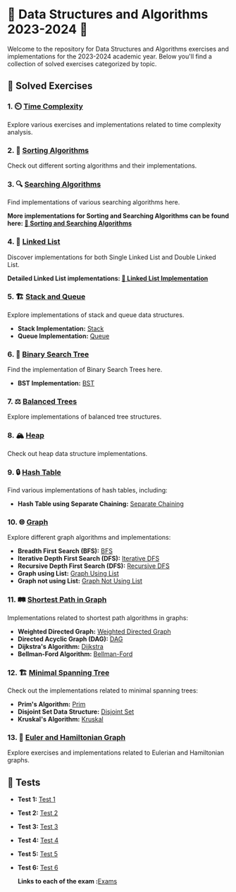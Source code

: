 # 🌟 Data Structures and Algorithms 2023-2024 🌟

Welcome to the repository for Data Structures and Algorithms exercises and implementations for the 2023-2024 academic year. Below you'll find a collection of solved exercises categorized by topic.

## 📝 Solved Exercises

### 1. ⏲️ [Time Complexity](https://github.com/NataliaN24/Data-Structures-and-Algorithms-2023-2024/tree/main/01.Time%20Complexity)
Explore various exercises and implementations related to time complexity analysis.

### 2. 🔄 [Sorting Algorithms](https://github.com/NataliaN24/Data-Structures-and-Algorithms-2023-2024/tree/main/02.Sorting%20Algorithms)
Check out different sorting algorithms and their implementations.

### 3. 🔍 [Searching Algorithms](https://github.com/NataliaN24/Data-Structures-and-Algorithms-2023-2024/tree/main/03.Searching%20Algorithms)
Find implementations of various searching algorithms here.

**More implementations for Sorting and Searching Algorithms can be found here: [🔗 Sorting and Searching Algorithms](https://github.com/NataliaN24/Sorting-and-Searching-Algorithms-)**

### 4. 🔗 [Linked List](https://github.com/NataliaN24/Data-Structures-and-Algorithms-2023-2024/tree/main/04.Linked%20List)
Discover implementations for both Single Linked List and Double Linked List.

**Detailed Linked List implementations: [🔗 Linked List Implementation](https://github.com/NataliaN24/Data-Structures-and-Algorithms-2023-2024/tree/main/04.Linked%20List/Linked%20List%20Implementation)**

### 5. 🏗️ [Stack and Queue](https://github.com/NataliaN24/Data-Structures-and-Algorithms-2023-2024/tree/main/05.Stack)
Explore implementations of stack and queue data structures.

- **Stack Implementation:** [Stack](https://github.com/NataliaN24/Data-Structures-and-Algorithms-2023-2024/tree/main/05.Stack/Stack)
- **Queue Implementation:** [Queue](https://github.com/NataliaN24/Data-Structures-and-Algorithms-2023-2024/tree/main/05.Stack/Queue)

### 6. 🌳 [Binary Search Tree](https://github.com/NataliaN24/Data-Structures-and-Algorithms-2023-2024/tree/main/06.Binary%20SearchTree)
Find the implementation of Binary Search Trees here.

- **BST Implementation:** [BST](https://github.com/NataliaN24/Data-Structures-and-Algorithms-2023-2024/tree/main/06.Binary%20SearchTree/Binary%20Search%20Tree)

### 7. ⚖️ [Balanced Trees](https://github.com/NataliaN24/Data-Structures-and-Algorithms-2023-2024/tree/main/07.Balanced%20Trees)
Explore implementations of balanced tree structures.

### 8. 🏔️ [Heap](https://github.com/NataliaN24/Data-Structures-and-Algorithms-2023-2024/tree/main/08.Heap)
Check out heap data structure implementations.

### 9. 🔒 [Hash Table](https://github.com/NataliaN24/Data-Structures-and-Algorithms-2023-2024/tree/main/09.Hash%20Table)
Find various implementations of hash tables, including:

- **Hash Table using Separate Chaining:** [Separate Chaining](https://github.com/NataliaN24/Data-Structures-and-Algorithms-2023-2024/tree/main/09.Hash%20Table/Hash%20Table%20using%20Separate%20Chaining)

### 10. 🌐 [Graph](https://github.com/NataliaN24/Data-Structures-and-Algorithms-2023-2024/tree/main/10.Graph)
Explore different graph algorithms and implementations:

- **Breadth First Search (BFS):** [BFS](https://github.com/NataliaN24/Data-Structures-and-Algorithms-2023-2024/blob/main/10.Graph/Graph/BFS.cpp)
- **Iterative Depth First Search (DFS):** [Iterative DFS](https://github.com/NataliaN24/Data-Structures-and-Algorithms-2023-2024/blob/main/10.Graph/Graph/DFS_iterative.cpp)
- **Recursive Depth First Search (DFS):** [Recursive DFS](https://github.com/NataliaN24/Data-Structures-and-Algorithms-2023-2024/blob/main/10.Graph/Graph/DFS_recursion.cpp)
- **Graph using List:** [Graph Using List](https://github.com/NataliaN24/Data-Structures-and-Algorithms-2023-2024/blob/main/10.Graph/Graph/GraphUsingList.cpp)
- **Graph not using List:** [Graph Not Using List](https://github.com/NataliaN24/Data-Structures-and-Algorithms-2023-2024/blob/main/10.Graph/Graph/GraphNotUsingList.cpp)

### 11. 🛤️ [Shortest Path in Graph](https://github.com/NataliaN24/Data-Structures-and-Algorithms-2023-2024/tree/main/11.Shortest%20Path%20in%20Graph)
Implementations related to shortest path algorithms in graphs:

- **Weighted Directed Graph:** [Weighted Directed Graph](https://github.com/NataliaN24/Data-Structures-and-Algorithms-2023-2024/blob/main/11.Shortest%20Path%20in%20Graph/WeightedGraph/WeightedDirectedGraph.cpp)
- **Directed Acyclic Graph (DAG):** [DAG](https://github.com/NataliaN24/Data-Structures-and-Algorithms-2023-2024/blob/main/11.Shortest%20Path%20in%20Graph/WeightedGraph/DAG.cpp)
- **Dijkstra's Algorithm:** [Dijkstra](https://github.com/NataliaN24/Data-Structures-and-Algorithms-2023-2024/blob/main/11.Shortest%20Path%20in%20Graph/WeightedGraph/Dijkstra.cpp)
- **Bellman-Ford Algorithm:** [Bellman-Ford](https://github.com/NataliaN24/Data-Structures-and-Algorithms-2023-2024/blob/main/11.Shortest%20Path%20in%20Graph/WeightedGraph/BellmanFord.cpp)

### 12. 🏗️ [Minimal Spanning Tree](https://github.com/NataliaN24/Data-Structures-and-Algorithms-2023-2024/tree/main/12.Minimal%20Spanning%20Tree)
Check out the implementations related to minimal spanning trees:

- **Prim's Algorithm:** [Prim](https://github.com/NataliaN24/Data-Structures-and-Algorithms-2023-2024/blob/main/12.Minimal%20Spanning%20Tree/Algorithms/01%20Prim%20.cpp)
- **Disjoint Set Data Structure:** [Disjoint Set](https://github.com/NataliaN24/Data-Structures-and-Algorithms-2023-2024/blob/main/12.Minimal%20Spanning%20Tree/Algorithms/02%20Disjoint%20Set.cpp)
- **Kruskal's Algorithm:** [Kruskal](https://github.com/NataliaN24/Data-Structures-and-Algorithms-2023-2024/blob/main/12.Minimal%20Spanning%20Tree/Algorithms/03%20Kruskal.cpp)

### 13. 🧩 [Euler and Hamiltonian Graph](https://github.com/NataliaN24/Data-Structures-and-Algorithms-2023-2024/tree/main/13.Euler%20and%20Hamiltonian%20graph)
Explore exercises and implementations related to Eulerian and Hamiltonian graphs.

## 🧪 Tests

- **Test 1:** [Test 1](https://github.com/NataliaN24/Data-Structures-and-Algorithms-2023-2024/tree/main/Test%2001)
- **Test 2:** [Test 2](https://github.com/NataliaN24/Data-Structures-and-Algorithms-2023-2024/tree/main/Test%2002)
- **Test 3:** [Test 3](https://github.com/NataliaN24/Data-Structures-and-Algorithms-2023-2024/tree/main/Test%2003)
- **Test 4:** [Test 4](https://github.com/NataliaN24/Data-Structures-and-Algorithms-2023-2024/tree/main/Test%2004)
- **Test 5:** [Test 5](https://github.com/NataliaN24/Data-Structures-and-Algorithms-2023-2024/tree/main/Test%2005)
- **Test 6:** [Test 6](https://github.com/NataliaN24/Data-Structures-and-Algorithms-2023-2024/tree/main/Test%2006)

  **Links to each of the exam :**[Exams](https://github.com/Stoyan-Zlatev/Data-Sructures-and-Algorithms/tree/main/Exams)

